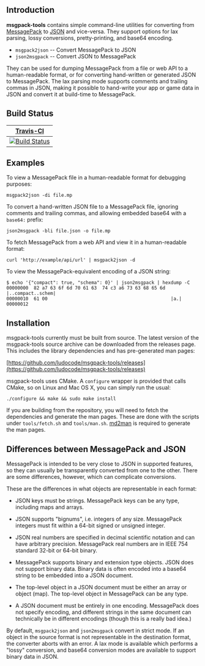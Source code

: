 
## Introduction

**msgpack-tools** contains simple command-line utilities for converting from [MessagePack](http://msgpack.org/) to [JSON](http://json.org/) and vice-versa. They support options for lax parsing, lossy conversions, pretty-printing, and base64 encoding.

- `msgpack2json` -- Convert MessagePack to JSON
- `json2msgpack` -- Convert JSON to MessagePack

They can be used for dumping MessagePack from a file or web API to a human-readable format, or for converting hand-written or generated JSON to MessagePack. The lax parsing mode supports comments and trailing commas in JSON, making it possible to hand-write your app or game data in JSON and convert it at build-time to MessagePack.

## Build Status

| [Travis-CI](https://travis-ci.org/) |
| :-------: |
| [![Build Status](https://travis-ci.org/ludocode/msgpack-tools.svg?branch=develop)](https://travis-ci.org/ludocode/msgpack-tools/branches) |

## Examples

To view a MessagePack file in a human-readable format for debugging purposes:

    msgpack2json -di file.mp

To convert a hand-written JSON file to a MessagePack file, ignoring comments and trailing commas, and allowing embedded base64 with a `base64:` prefix:

    json2msgpack -bli file.json -o file.mp

To fetch MessagePack from a web API and view it in a human-readable format:

    curl 'http://example/api/url' | msgpack2json -d

To view the MessagePack-equivalent encoding of a JSON string:

    $ echo '{"compact": true, "schema": 0}' | json2msgpack | hexdump -C
    00000000  82 a7 63 6f 6d 70 61 63  74 c3 a6 73 63 68 65 6d  |..compact..schem|
    00000010  61 00                                             |a.|
    00000012

## Installation

msgpack-tools currently must be built from source. The latest version of the msgpack-tools source archive can be downloaded from the releases page. This includes the library dependencies and has pre-generated man pages:

[https://github.com/ludocode/msgpack-tools/releases](https://github.com/ludocode/msgpack-tools/releases)

msgpack-tools uses CMake. A `configure` wrapper is provided that calls CMake, so on Linux and Mac OS X, you can simply run the usual:

    ./configure && make && sudo make install

If you are building from the repository, you will need to fetch the dependencies and generate the man pages. These are done with the scripts under `tools/fetch.sh` and `tools/man.sh`. [md2man](https://github.com/sunaku/md2man) is required to generate the man pages.

## Differences between MessagePack and JSON

MessagePack is intended to be very close to JSON in supported features, so they can usually be transparently converted from one to the other. There are some differences, however, which can complicate conversions.

These are the differences in what objects are representable in each format:

- JSON keys must be strings. MessagePack keys can be any type, including maps and arrays.

- JSON supports "bignums", i.e. integers of any size. MessagePack integers must fit within a 64-bit signed or unsigned integer.

- JSON real numbers are specified in decimal scientific notation and can have arbitrary precision. MessagePack real numbers are in IEEE 754 standard 32-bit or 64-bit binary.

- MessagePack supports binary and extension type objects. JSON does not support binary data. Binary data is often encoded into a base64 string to be embedded into a JSON document.

- The top-level object in a JSON document must be either an array or object (map). The top-level object in MessagePack can be any type.

- A JSON document must be entirely in one encoding. MessagePack does not specify encoding, and different strings in the same document can technically be in different encodings (though this is a really bad idea.)

By default, `msgpack2json` and `json2msgpack` convert in strict mode. If an object in the source format is not representable in the destination format, the converter aborts with an error. A lax mode is available which performs a "lossy" conversion, and base64 conversion modes are available to support binary data in JSON.
